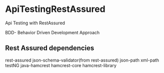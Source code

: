 # ApiTestingRestAssured
Api Testing with RestAssured

BDD- Behavior Driven Development Approach

Rest Assured dependencies
---------------------------------
rest-assured
json-schema-validator(from rest-assured)
json-path
xml-path
testNG
java-hamcrest
hamcrest-core
hamcrest-library
